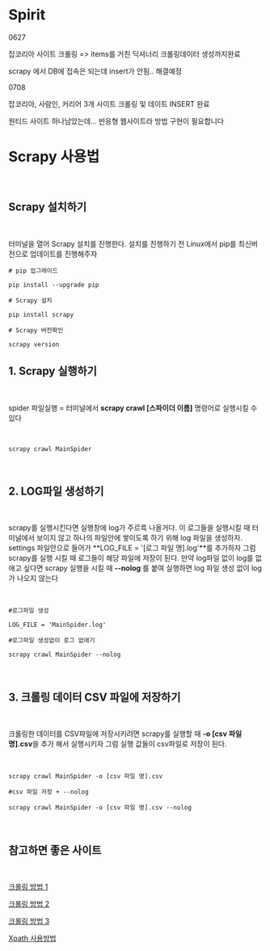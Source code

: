 # Spirit

0627

잡코리아 사이트 크롤링 => items를 거친 딕셔너리 크롤링데이터 생성까지완료

scrapy 에서 DB에 접속은 되는데 insert가 안됨.. 해결예정


0708

잡코리아, 사람인, 커리어 3개 사이트 크롤링 및 데이트 INSERT 완료

원티드 사이트 하나남았는데... 반응형 웹사이트라 방법 구현이 필요합니다

























# **Scrapy 사용법**

<br/>

## **Scrapy 설치하기**

<br/>

터미널을 열어 Scrapy 설치를 진행한다. 설치를 진행하기 전 Linux에서 pip를 최신버전으로 업데이트를 진행해주자


```
# pip 업그레이드

pip install --upgrade pip

# Scrapy 설치

pip install scrapy

# Scrapy 버전확인

scrapy version
```

## **1. Scrapy 실행하기**

<br/>

spider 파일실행 =  터미널에서 **scrapy crawl [스파이더 이름]** 명령어로 실행시킬 수 있다

<br/>

```
scrapy crawl MainSpider
```

<br/>

## **2. LOG파일 생성하기**

<br/>

scrapy를 실행시킨다면 실행창에 log가 주르륵 나올거다. 이 로그들을 실행시킬 때 터미널에서 보이지 않고 하나의 파일안에 쌓이도록 하기 위해 log 파일을 생성하자. settings 파일안으로 들어가 **LOG_FILE = '[로그 파일 명].log'**를 추가하자 그럼 scrapy를 실행 시킬 때 로그들이 해당 파일에 저장이 된다. 만약 log파일 없이 log를 없애고 싶다면 scrapy 실행을 시킬 때  **--nolog** 를 붙여 실행하면 log 파일 생성 없이 log가 나오지 않는다

<br/>

```
#로그파일 생성

LOG_FILE = 'MainSpider.log'

#로그파일 생성없이 로그 없애기

scrapy crawl MainSpider --nolog
```

<br/>

## **3. 크롤링 데이터 CSV 파일에 저장하기**

<br/>

크롤링한 데이터를 CSV파일에 저장시키려면 scrapy를 실행할 때 **-o [csv 파일 명].csv**을 추가 해서 실행시키자 그럼 실행 값들이 csv파일로 저장이 된다.

<br/>

```
scrapy crawl MainSpider -o [csv 파일 명].csv 

#csv 파일 저장 + --nolog

scrapy crawl MainSpider -o [csv 파일 명].csv --nolog

```

<br/>

## **참고하면 좋은 사이트**

<br/>

[크롤링 방법 1](https://excelsior-cjh.tistory.com/entry/04-Scrapy%EB%A5%BC-%EC%9D%B4%EC%9A%A9%ED%95%9C-%EB%89%B4%EC%8A%A4%ED%81%AC%EB%A1%A4%EB%A7%81-%ED%95%98%EA%B8%B0)

[크롤링 방법 2](https://www.hanumoka.net/2020/07/07/python-20200707-python-scrapy-example/)

[크롤링 방법 3](https://pycoding.tistory.com/entry/scrapy%EC%8A%A4%ED%81%AC%EB%9E%98%ED%94%BC-%ED%81%AC%EB%A1%A4%EB%A7%81-%EC%8B%A4%EC%A0%84-csv-%EC%A0%80%EC%9E%A5%EA%B9%8C%EC%A7%80)

[Xpath 사용방법](https://nittaku.tistory.com/136)
